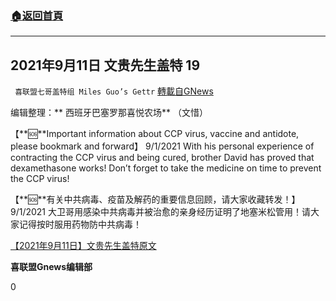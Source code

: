 ###  [:house:返回首頁](https://github.com/ourhimalayas/txt)
---


## 2021年9月11日 文贵先生盖特 19
` 喜联盟七哥盖特组 Miles Guo’s Gettr` [轉載自GNews](https://gnews.org/zh-hans/1526638/)

编辑整理：** 西班牙巴塞罗那喜悦农场** （文惜）

【**🆘**Important information about CCP virus, vaccine and antidote, please bookmark and forward】 9/1/2021 With his personal experience of contracting the CCP virus and being cured, brother David has proved that dexamethasone works! Don’t forget to take the medicine on time to prevent the CCP virus!

【**🆘**有关中共病毒、疫苗及解药的重要信息回顾，请大家收藏转发！】 9/1/2021 大卫哥用感染中共病毒并被治愈的亲身经历证明了地塞米松管用！请大家记得按时服用药物防中共病毒！

[【2021年9月11日】文贵先生盖特原文](https://gettr.com/post/paso7n753f)

**喜联盟Gnews编辑部**

0
